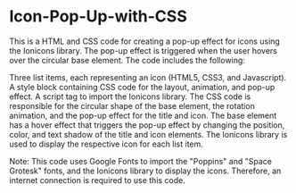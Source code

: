 # Icon-Pop-Up-with-CSS
This is a HTML and CSS code for creating a pop-up effect for icons using the Ionicons library. The pop-up effect is triggered when the user hovers over the circular base element. 
The code includes the following:

Three list items, each representing an icon (HTML5, CSS3, and Javascript).
A style block containing CSS code for the layout, animation, and pop-up effect.
A script tag to import the Ionicons library.
The CSS code is responsible for the circular shape of the base element, the rotation animation, and the pop-up effect for the title and icon. The base element has a hover effect that triggers the pop-up effect by changing the position, color, and text shadow of the title and icon elements. The Ionicons library is used to display the respective icon for each list item.

Note: This code uses Google Fonts to import the "Poppins" and "Space Grotesk" fonts, and the Ionicons library to display the icons. Therefore, an internet connection is required to use this code.
